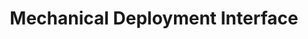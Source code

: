---
layout: default
modal-id: 2
img: DeploymentInterface.jpg
alt: image-alt
project-date: Fall 2019
category: PCB Design
title: Mechanical Deployment Interface
objective: To create a PCB that would enable servo control with proven off-the-shelf dual deployment altimeters. PCB was designed using a previously tested perfboard prototype built by previous club members as reference.
details: Board was designed to adapt flight-proven, off-the-shelf altimeters (designed to deploy parachutes using electronic matches) to control servos. This was necessary for the club to develop mechanical deployment mechanisms that did not rely on lighting black powder charges. An RC circuit was used to read the voltage from the e-match output on the commercial altimeter and an ATmega328P with the Arduino bootloader was used to control the servo motors.
results: The first version of this board was reworked to add more protection because inrush from plugging in the batteries killed the voltage regulators. The board was flown in this configuration and performed nominally. A new version was designed that fixed this issue but was never flown due to traveling restraints with COVID-19. The club has since built its own altimeters and is developing and testing its own flight control algorithms.
---